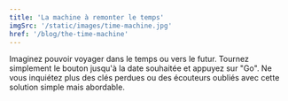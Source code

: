 ```yaml
---
title: 'La machine à remonter le temps'
imgSrc: '/static/images/time-machine.jpg'
href: '/blog/the-time-machine'
---
```


Imaginez pouvoir voyager dans le temps ou vers le futur. Tournez simplement le bouton jusqu'à la date souhaitée et appuyez sur "Go". Ne vous inquiétez plus des clés perdues ou des écouteurs oubliés avec cette solution simple mais abordable.
